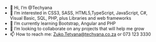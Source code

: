 - 👋 Hi, I’m @Techyana
- 👀 I’m interested in CSS3, SASS, HTML5,TypeScript, JavaScript, C#, Visual Basic, SQL, PHP, plus Libraries and web frameworks
- 🌱 I’m currently learning Bootstrap, Angular and PHP
- 💞️ I’m looking to collaborate on any projects that will help me grow
- 📫 How to reach me: Zuko.Tetyana@techyana.co.za or 073 123 3330

<!---
Techyana/Techyana is a ✨ special ✨ repository because its `README.md` (this file) appears on your GitHub profile.
You can click the Preview link to take a look at your changes.
--->
